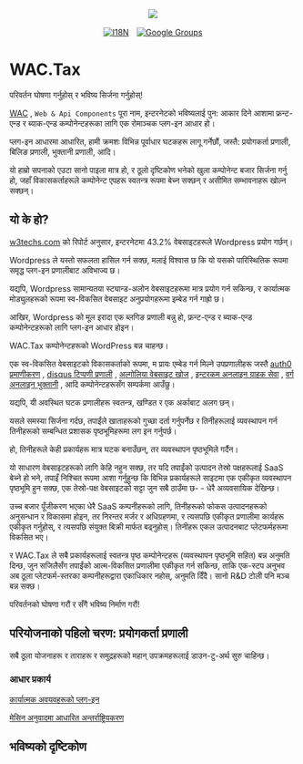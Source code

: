 <p align="center"><a href="https://wac.tax"><img src="https://cdn.jsdelivr.net/gh/wactax/img/logo.svg"/></a></p><p align="center"><a href="https://github.com/wactax/wac.tax/blob/main/doc/README.md#readme"><img alt="I18N" src="https://cdn.jsdelivr.net/gh/wactax/img/t.svg"/></a>　<a href="https://groups.google.com/u/2/g/wactax"><img alt="Google Groups" src="https://cdn.jsdelivr.net/gh/wactax/img/g-groups.svg"/></a></p>

# WAC.Tax

परिवर्तन घोषणा गर्नुहोस् र भविष्य सिर्जना गर्नुहोस्!

[WAC](https://wac.tax) , `Web & Api Components` पूरा नाम, इन्टरनेटको भविष्यलाई पुन: आकार दिने आशामा फ्रन्ट-एन्ड र ब्याक-एन्ड कम्पोनेन्टहरूका लागि एक रोमाञ्चक प्लग-इन आधार हो।

प्लग-इन आधारमा आधारित, हामी क्रमशः विभिन्न पूर्वाधार घटकहरू लागू गर्नेछौं, जस्तै: प्रयोगकर्ता प्रणाली, बिलिङ प्रणाली, भुक्तानी प्रणाली, आदि।

यो हाम्रो सपनाको एउटा सानो पाइला मात्र हो, र ठूलो दृष्टिकोण भनेको खुला कम्पोनेन्ट बजार सिर्जना गर्नु हो, जहाँ विकासकर्ताहरूले कम्पोनेन्ट एपहरू स्वतन्त्र रूपमा बेच्न सक्छन् र असीमित सम्भावनाहरू खोल्न सक्छन्।

## यो के हो?

[w3techs.com](https://w3techs.com/technologies/details/cm-wordpress) को रिपोर्ट अनुसार, इन्टरनेटमा 43.2% वेबसाइटहरूले Wordpress प्रयोग गर्छन्।

Wordpress ले यस्तो सफलता हासिल गर्न सक्छ, मलाई विश्वास छ कि यो यसको पारिस्थितिक रूपमा समृद्ध प्लग-इन प्रणालीबाट अविभाज्य छ।

यद्यपि, Wordpress सामान्यतया स्ट्यान्ड-अलोन वेबसाइटहरूमा मात्र प्रयोग गर्न सकिन्छ, र कार्यात्मक मोड्युलहरूको रूपमा स्व-विकसित वेबसाइट अनुप्रयोगहरूमा इम्बेड गर्न गाह्रो छ।

आखिर, Wordpress को मूल इरादा एक ब्लगिङ प्रणाली बन्नु हो, फ्रन्ट-एन्ड र ब्याक-एन्ड कम्पोनेन्टहरूको लागि प्लग-इन आधार होइन।

WAC.Tax कम्पोनेन्टहरूको WordPress बन्न चाहन्छ।

एक स्व-विकसित वेबसाइटको विकासकर्ताको रूपमा, म प्रायः एम्बेड गर्न मिल्ने उपप्रणालीहरू जस्तै [auth0 प्रमाणीकरण](https://auth0.com) , [disqus टिप्पणी प्रणाली](https://disqus.com) , [अल्गोलिया वेबसाइट खोज](https://www.algolia.com) , [इन्टरकम अनलाइन ग्राहक सेवा](https://www.intercom.com) , [वर्ग अनलाइन भुक्तानी](https://developer.squareup.com/docs/web-payments/overview) , आदि कम्पोनेन्टहरूसँग सम्पर्कमा आउँछु।

यद्यपि, यी अवस्थित घटक प्रणालीहरू स्वतन्त्र, खण्डित र एक अर्काबाट अलग छन्।

यसले समस्या सिर्जना गर्दछ, तपाईंले खाताहरूको गुच्छा दर्ता गर्नुपर्नेछ र तिनीहरूलाई व्यवस्थापन गर्न तिनीहरूको सम्बन्धित प्रशासक पृष्ठभूमिहरूमा लग इन गर्नुपर्छ।

हो, तिनीहरूले केही प्रकार्यहरू मात्र घटक बनाउँछन्, तर व्यवस्थापन पृष्ठभूमिले गर्दैन।

यो साधारण वेबसाइटहरूको लागि केहि नहुन सक्छ, तर यदि तपाईंको उत्पादन तेस्रो पक्षहरूलाई SaaS बेच्ने हो भने, तपाइँ निश्चित रूपमा आशा गर्नुहुन्छ कि विभिन्न प्रकार्यहरूले साइटमा एक एकीकृत व्यवस्थापन पृष्ठभूमि हुन सक्छ, एक तेस्रो-पक्ष वेबसाइटको सट्टा जुन सबै ठाउँमा छ- - धेरै अव्यवसायिक देखिन्छ।

उच्च बजार पूँजीकरण भएका धेरै SaaS कम्पनीहरूको लागि, तिनीहरूको फोकस उत्पादनहरूको अनुसन्धान र विकासमा होइन, तर निरन्तर मर्जर र अधिग्रहणमा, र त्यसपछि एकीकृत प्रणालीमा कार्यहरू एकीकृत गर्नुहोस्, र त्यसपछि संयुक्त बिक्री मार्फत बढ्नुहोस्। तिनीहरू एकल उत्पादनबाट प्लेटफर्महरूमा विकसित भए।

र WAC.Tax ले सबै प्रकार्यहरूलाई स्वतन्त्र पृष्ठ कम्पोनेन्टहरू (व्यवस्थापन पृष्ठभूमि सहित) बन्न अनुमति दिन्छ, जुन सजिलैसँग तपाईंको आत्म-विकसित प्रणालीमा एकीकृत गर्न सकिन्छ, ताकि एक-स्टप अनुभव अब ठूला प्लेटफर्म-स्तरका कम्पनीहरूद्वारा एकाधिकार नहोस्, अनुमति दिँदै। सानो R&D टोली पनि मञ्च बन्न सक्छ।

परिवर्तनको घोषणा गरौं र सँगै भविष्य निर्माण गरौं!

## परियोजनाको पहिलो चरण: प्रयोगकर्ता प्रणाली

सबै ठूला योजनाहरू र ताराहरू र समुद्रहरूको महान् उपक्रमहरूलाई डाउन-टु-अर्थ सुरु चाहिन्छ।

### आधार प्रकार्य

[कार्यात्मक अवयवहरूको प्लग-इन](./pkg.md)

[मेसिन अनुवादमा आधारित अन्तर्राष्ट्रियकरण](./i18n.md)

## भविष्यको दृष्टिकोण
